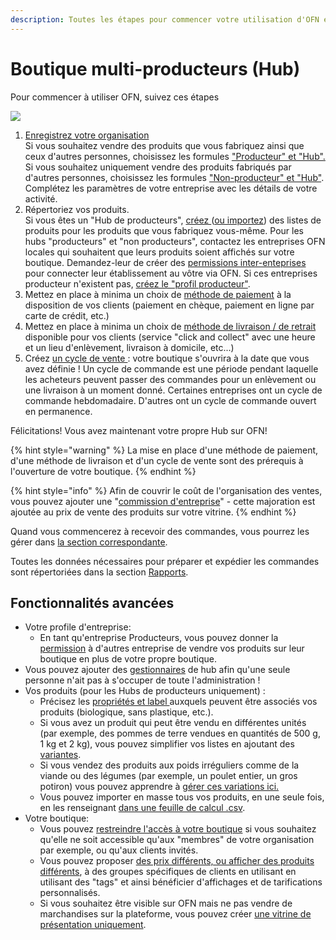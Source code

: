 ```yaml
---
description: Toutes les étapes pour commencer votre utilisation d'OFN en tant que Hub
---
```


# Boutique multi-producteurs (Hub)

Pour commencer à utiliser OFN, suivez ces étapes&#x20;

![](<../.gitbook/assets/Copy of Quick Set up in 5 steps draft (1) (1).jpg>)

1. [Enregistrez votre organisation](https://guide.openfoodnetwork.org/v/fr/basic-features/register-and-create-your-profile)\
   Si vous souhaitez vendre des produits que vous fabriquez ainsi que ceux d'autres personnes, choisissez les formules ["Producteur" et "Hub".](https://guide.openfoodnetwork.org/v/fr/basic-features/enterprise-profile/package-types) Si vous souhaitez uniquement vendre des produits fabriqués par d'autres personnes, choisissez les formules ["Non-producteur" et "Hub"](https://guide.openfoodnetwork.org/v/fr/basic-features/enterprise-profile/package-types). Complétez les paramètres de votre entreprise avec les détails de votre activité.
2. Répertoriez vos produits. \
   Si vous êtes un "Hub de producteurs", [créez ](https://guide.openfoodnetwork.org/v/fr/basic-features/products-1/products)([ou importez](https://guide.openfoodnetwork.org/v/fr/basic-features/products-1/product-and-inventory-import)) des listes de produits pour les produits que vous fabriquez vous-même. Pour les hubs "producteurs" et "non producteurs", contactez les entreprises OFN locales qui souhaitent que leurs produits soient affichés sur votre boutique. Demandez-leur de créer des [permissions inter-enteprises](https://guide.openfoodnetwork.org/v/fr/basic-features/enterprise-profile/enterprise-to-enterprise-permissions-e2es) pour connecter leur établissement au vôtre via OFN. Si ces entreprises producteur n'existent pas, [créez le "profil producteur"](https://guide.openfoodnetwork.org/v/fr/basic-features/enterprise-profile/create-or-connect-with-your-supplying-producers#creer-un-profil-producteur).
3. Mettez en place à minima un choix de [méthode de paiement](https://guide.openfoodnetwork.org/v/fr/basic-features/shopfront/payment-methods) à la disposition de vos clients (paiement en chèque, paiement en ligne par carte de crédit, etc.)
4. Mettez en place à minima un choix de [méthode de livraison / de retrait ](https://guide.openfoodnetwork.org/v/fr/basic-features/shopfront/shipping-methods)disponible pour vos clients (service "click and collect" avec une heure et un lieu d'enlèvement, livraison à domicile, etc...)
5. Créez [un cycle de vente ](https://guide.openfoodnetwork.org/v/fr/basic-features/shopfront/order-cycle): votre boutique s'ouvrira à la date que vous avez définie ! Un cycle de commande est une période pendant laquelle les acheteurs peuvent passer des commandes pour un enlèvement ou une livraison à un moment donné. Certaines entreprises ont un cycle de commande hebdomadaire. D'autres ont un cycle de commande ouvert en permanence.

Félicitations! Vous avez maintenant votre propre Hub sur OFN!

{% hint style="warning" %}
La mise en place d'une méthode de paiement, d'une méthode de livraison et d'un cycle de vente sont des prérequis à l'ouverture de votre boutique.&#x20;
{% endhint %}

{% hint style="info" %}
Afin de couvrir le coût de l'organisation des ventes, vous pouvez ajouter une "[commission d'entreprise](https://guide.openfoodnetwork.org/v/fr/basic-features/shopfront/enterprise-fees)" - cette majoration est ajoutée au prix de vente des produits sur votre vitrine.
{% endhint %}

Quand vous commencerez à recevoir des commandes, vous pourrez les gérer dans [la section correspondante](https://guide.openfoodnetwork.org/v/fr/basic-features/orders).&#x20;

Toutes les données nécessaires pour préparer et expédier les commandes sont répertoriées dans la section [Rapports](https://guide.openfoodnetwork.org/v/fr/basic-features/reports).



## Fonctionnalités avancées

* Votre profile d'entreprise:
  * En tant qu'entreprise Producteurs, vous pouvez donner la [permission](https://guide.openfoodnetwork.org/v/fr/basic-features/enterprise-profile/enterprise-to-enterprise-permissions-e2es) à d'autres entreprise de vendre vos produits sur leur boutique en plus de votre propre boutique.
* Vous pouvez ajouter des [gestionnaires](https://guide.openfoodnetwork.org/v/fr/basic-features/enterprise-profile/transfer-ownership) de hub afin qu'une seule personne n'ait pas à s'occuper de toute l'administration !
* Vos produits (pour les Hubs de producteurs uniquement) :
  * Précisez les [propriétés et label ](https://guide.openfoodnetwork.org/v/fr/basic-features/products-1/product-properties)auxquels peuvent être associés vos produits (biologique, sans plastique, etc.).
  * Si vous avez un produit qui peut être vendu en différentes unités (par exemple, des pommes de terre vendues en quantités de 500 g, 1 kg et 2 kg), vous pouvez simplifier vos listes en ajoutant des [variantes](https://guide.openfoodnetwork.org/v/fr/basic-features/products-1/product-variants).
  * Si vous vendez des produits aux poids irréguliers comme de la viande ou des légumes (par exemple, un poulet entier, un gros potiron) vous pouvez apprendre à [gérer ces variations ici.](https://guide.openfoodnetwork.org/v/fr/basic-features/products-1/pricing-irregular-items-kg)
  * Vous pouvez importer en masse tous vos produits, en une seule fois, en les renseignant [dans une feuille de calcul .csv](https://guide.openfoodnetwork.org/v/fr/basic-features/products-1/product-and-inventory-import).
* Votre boutique:
  * Vous pouvez [restreindre l'accès à votre boutique](https://guide.openfoodnetwork.org/v/fr/basic-features/shopfront/private-shopfront) si vous souhaitez qu'elle ne soit accessible qu'aux "membres" de votre organisation par exemple, ou qu'aux clients invités.&#x20;
  * Vous pouvez proposer [des prix différents, ou afficher des produits différents](https://guide.openfoodnetwork.org/v/fr/basic-features/shopfront/customer-management-and-conditional-displays-prices), à des groupes spécifiques de clients en utilisant en utilisant des "tags" et ainsi bénéficier d'affichages et de tarifications personnalisés.
  * Si vous souhaitez être visible sur OFN mais ne pas vendre de marchandises sur la plateforme, vous pouvez créer [une vitrine de présentation uniquement](https://guide.openfoodnetwork.org/v/fr/basic-features/shopfront/display-only-order-cycles).
